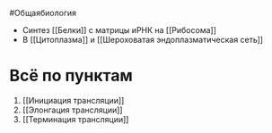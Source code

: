 #Общаябиология 
- Синтез [[Белки]] с матрицы иРНК на [[Рибосома]] 
- В [[Цитоплазма]] и [[Шероховатая эндоплазматическая сеть]]
# Всё по пунктам
1. [[Инициация трансляции]]
2. [[Элонгация трансляции]]
3. [[Терминация трансляции]]
